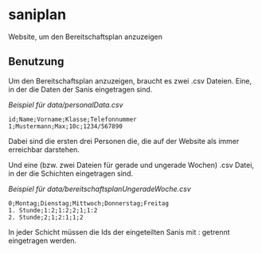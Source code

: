 # saniplan
Website, um den Bereitschaftsplan anzuzeigen

## Benutzung
Um den Bereitschaftsplan anzuzeigen, braucht es zwei .csv Dateien.
Eine, in der die Daten der Sanis eingetragen sind.

*Beispiel für data/personalData.csv*
```csv
id;Name;Vorname;Klasse;Telefonnummer
1;Mustermann;Max;10c;1234/567890
```
Dabei sind die ersten drei Personen die, die auf der Website als immer erreichbar darstehen.

Und eine (bzw. zwei Dateien für gerade und ungerade Wochen) .csv Datei, in der die Schichten eingetragen sind.

*Beispiel für data/bereitschaftsplanUngeradeWoche.csv*
```csv
0;Montag;Dienstag;Mittwoch;Donnerstag;Freitag
1. Stunde;1:2;1:2;2;1;1:2
2. Stunde;2;1;2:1;1;2
```
In jeder Schicht müssen die Ids der eingeteilten Sanis mit : getrennt eingetragen werden.
